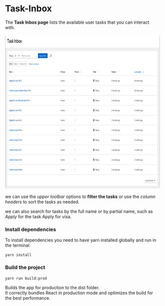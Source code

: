 # Task-Inbox

The **Task Inbox page** lists the available user tasks that you can interact with. 

<img src="./docs/kogito-task-console-inbox.png" height="500px">

we can use the _upper toolbar_ options to **filter the tasks** or use the _column headers_ to sort the tasks as needed. 

we can also search for tasks by the full name or by partial name, such as _Apply_ for the task Apply for visa.

### Install dependencies

To install dependencies you need to have yarn installed globally and run in the terminal:
```
yarn install
```

### Build the project
```
yarn run build:prod
```
Builds the app for production to the dist folder.<br />
It correctly bundles React in production mode and optimizes the build for the best performance.